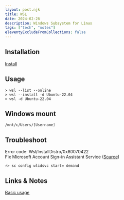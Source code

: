 ```yaml
---
layout: post.njk
title: WSL
date: 2024-02-26
description: Windows Subsystem for Linux
tags: ["tech", "notes"]
eleventyExcludeFromCollections: false
---  
```



## Installation
[Install](https://learn.microsoft.com/en-us/windows/wsl/install)


## Usage
```
> wsl --list --online
> wsl --install -d Ubuntu-22.04
> wsl -d Ubuntu-22.04

```

## Windows mount
```
/mnt/c/Users/[Username]
```

## Troubleshoot
Error code: Wsl/InstallDistro/0x80070422  
Fix Microsoft Account Sign-in Assistant Service ([Source](https://revertservice.com/8/wlidsvc/))

```
⚡> sc config wlidsvc start= demand
```

## Links & Notes  
[Basic usage]  


[Basic usage]: https://getcomposer.org/doc/01-basic-usage.md  
